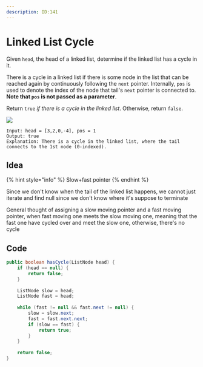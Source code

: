 ```yaml
---
description: ID:141
---
```


# Linked List Cycle

Given `head`, the head of a linked list, determine if the linked list has a cycle in it.

There is a cycle in a linked list if there is some node in the list that can be reached again by continuously following the `next` pointer. Internally, `pos` is used to denote the index of the node that tail's `next` pointer is connected to. **Note that `pos` is not passed as a parameter**.

Return `true` _if there is a cycle in the linked list_. Otherwise, return `false`.

![](https://assets.leetcode.com/uploads/2018/12/07/circularlinkedlist.png)

```
Input: head = [3,2,0,-4], pos = 1
Output: true
Explanation: There is a cycle in the linked list, where the tail connects to the 1st node (0-indexed).
```

## Idea

{% hint style="info" %}
Slow+fast pointer
{% endhint %}

Since we don't know when the tail of the linked list happens, we cannot just iterate and find null since we don't know where it's suppose to terminate

General thought of assigning a slow moving pointer and a fast moving pointer, when fast moving one meets the slow moving one, meaning that the fast one have cycled over and meet the slow one, otherwise, there's no cycle

## Code

```java
public boolean hasCycle(ListNode head) {
    if (head == null) {
        return false;
    }
        
    ListNode slow = head;
    ListNode fast = head;
        
    while (fast != null && fast.next != null) {
        slow = slow.next;
        fast = fast.next.next;        
        if (slow == fast) {
            return true;
        }
    }
    
    return false;
}
```
